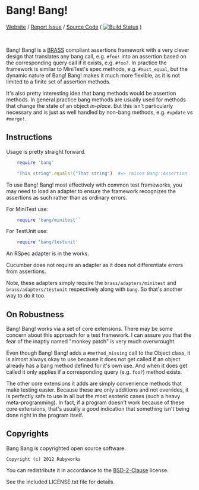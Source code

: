# Bang! Bang!

[Website](http://rubyworks.github.com/bang) /
[Report Issue](http://github.com/rubyworks/bang/issues) /
[Source Code](http://github.com/rubyworks/bang)
( [![Build Status](https://secure.travis-ci.org/rubyworks/bang.png)](http://travis-ci.org/rubyworks/bang) )

<br/>

Bang! Bang! is a [BRASS](http://rubyworks.github.com/brass) compliant assertions
framework with a very clever design that translates any bang call, e.g. `#foo!`
into an assertion based on the corresponding query call if it exists, e.g. `#foo?`.
In practice the framework is similar to MiniTest's spec methods,
e.g. `#must_equal`, but the dynamic nature of Bang! Bang! makes it much more 
flexible, as it is not limited to a finite set of assertion methods.

It's also pretty interesting idea that bang methods would be assertion methods.
In general practice bang methods are usually used for methods that change the
state of an object *in-place*. But this isn't particularly necessary and 
is just as well handled by non-bang methods, e.g. `#update` vs `#merge!`.


## Instructions

Usage is pretty straight forward.

```ruby
    require 'bang'

    "This string".equals!("That string")  #=> raises Bang::Assertion
```

To use Bang! Bang! most effectively with common test frameworks, you may need
to load an adapter to ensure the framework recognizes the assertions as
such rather than as ordinary errors.

For MiniTest use:

```ruby
    require 'bang/minitest'`
```

For TestUnit use:

```ruby
    require 'bang/testunit'
```

An RSpec adapter is in the works.

Cucumber does not require an adapter as it does not differentiate errors
from assertions.

Note, these adapters simply require the `brass/adapters/minitest` and
`brass/adapters/testunit` respectively along with `bang`. So that's another
way to do it too.


## On Robustness

Bang! Bang! works via a set of core extensions. There may be some concern
about this approach for a test framework. I can assure you that the fear
of the inaptly named "monkey patch" is very much overwrought.

Even though Bang! Bang! adds a `#method_missing` call to the Object class, it is
almost always okay to use because it does not get called if an object already has
a bang method defined for it's own use. And when it does get called it only applies
if a corresponding query (e.g. `foo?`) method exists.

The other core extensions it adds are simply convenience methods that make testing
easier. Because these are only additions and not overrides, it is perfectly safe to
use in all but the most esoteric cases (such a heavy meta-programming). In fact, if
a program doesn't work because of these core extensions, that's usually a good 
indication that something isn't being done right in the program itself.


## Copyrights

Bang Bang is copyrighted open source software.

    Copyright (c) 2012 Rubyworks

You can redistribute it in accordance to the [BSD-2-Clause](http://spdx.org/licenses/BSD-2-Clause) license.

See the included LICENSE.txt file for details.
